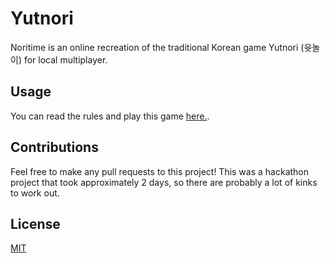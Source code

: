# Yutnori
Noritime is an online recreation of the traditional Korean game Yutnori (윳놀이) for local multiplayer.

## Usage
You can read the rules and play this game [here.](noritime.online).

## Contributions
Feel free to make any pull requests to this project! This was a hackathon project that took approximately 2 days, so there are probably a lot of kinks to work out.

## License
[MIT](https://choosealicense.com/licenses/mit/)
